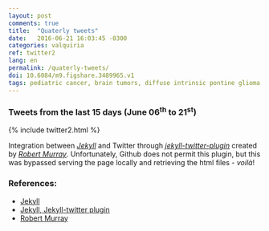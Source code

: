 ```yaml
---
layout: post
comments: true
title:  "Quaterly tweets"
date:   2016-06-21 16:03:45 -0300
categories: valquiria
ref: twitter2
lang: en
permalink: /quaterly-tweets/
doi: 10.6084/m9.figshare.3489965.v1
tags: pediatric cancer, brain tumors, diffuse intrinsic pontine glioma, clinical trial, twitter, jekyll
---
```

### Tweets from the last 15 days (June 06<sup>th</sup> to 21<sup>st</sup>)

{% include twitter2.html %}

Integration between [_Jekyll_][jekyll] and Twitter through [_jekyll-twitter-plugin_][jekyll-twitter-plugin] created by [_Robert Murray_][murray]. Unfortunately, Github does not permit this plugin, but this was bypassed serving the page locally and retrieving the html files - _voilà_!

### References:

- [Jekyll][jekyll]
- [Jekyll, Jekyll-twitter plugin][jekyll-twitter-plugin]
- [Robert Murray][murray]

[jekyll]: https://jekyllrb.com
[jekyll-twitter-plugin]: https://github.com/rob-murray/jekyll-twitter-plugin
[murray]: https://github.com/rob-murray
